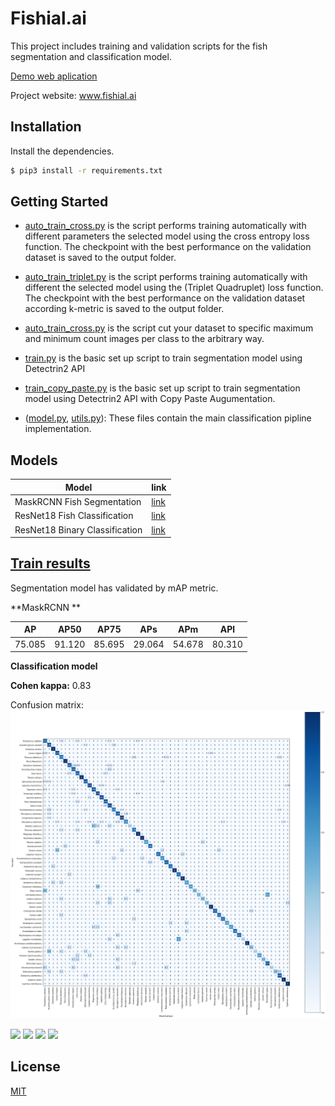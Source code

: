# Fishial.ai

This project includes training and validation scripts for the fish segmentation and classification model.

[Demo web aplication](https://portal.fishial.ai/search/by-fishial-recognition)

Project website: www.fishial.ai

## Installation

Install the dependencies.

```sh
$ pip3 install -r requirements.txt
```

## Getting Started
* [auto_train_cross.py](train_scripts/classification/auto_train_cross.py) is the script performs training automatically with different parameters the selected model using the cross entropy loss function. The checkpoint with the best performance on the validation dataset is saved to the output folder.

* [auto_train_triplet.py](train_scripts/classification/auto_train_triplet.py) is the script performs training automatically with different the selected model using the (Triplet Quadruplet) loss function. The checkpoint with the best performance on the validation dataset according k-metric is saved to the output folder.

* [auto_train_cross.py](train_scripts/classification/auto_train_cross.py) is the script cut your dataset to specific maximum and minimum count images per class to the arbitrary way.

* [train.py](train_scripts/segmentation/train.py) is the basic set up script to train segmentation model using Detectrin2 API 

* [train_copy_paste.py](train_scripts/segmentation/train_copy_paste.py) is the basic set up script to train segmentation model using Detectrin2 API with Copy Paste Augumentation.

* ([model.py](module/classification_package/src/model.py), [utils.py](module/classification_package/src/utils.py)): These files contain the main classification pipline implementation.

## Models

| Model | link  |
| ------------- | ------------- |
| MaskRCNN Fish Segmentation  | [link](https://storage.googleapis.com/fishial-ml-resources/detectron2_new_version.pth) |
| ResNet18 Fish Classification  | [link](https://storage.googleapis.com/fishial-ml-resources/final_cross_cross_entropy_0.9923599320882852_258571.0.ckpt) |
| ResNet18 Binary Classification  | [link](https://storage.cloud.google.com/fishial-ml-resources/binary_class.ckpt) |


## [Train results](train_scripts/README.md)


Segmentation model has validated by mAP metric.

**MaskRCNN **

| AP | AP50  | AP75 | APs | APm | APl | 
| ------------- | ------------- | ------------- | ------------- | ------------- | ------------- |
| 75.085  | 91.120 | 85.695 | 29.064 | 54.678 | 80.310 |


**Classification model**

**Cohen kappa:** 0.83

Confusion matrix:
![Confusion matrix](imgs/image5.png "Confusion matrix")


<p float="left">
  <img src="https://fishial.ai/static/fishial_logo-2c651a547f55002df228d91f57178377.png" height="40" />
  <img src="https://wp.fishial.ai/wp-content/uploads/2020/08/68e6fe03-e654-4d15-9161-98715ff1f393.png" height="40" /> 
  <img src="https://wp.fishial.ai/wp-content/uploads/2021/01/WYE-Foundation-Full-Color.png" height="40" />
  <img src="https://wp.fishial.ai/wp-content/uploads/2019/08/dotcom-standard.png" height="40" />
</p>


## License

[MIT](https://choosealicense.com/licenses/mit/)

